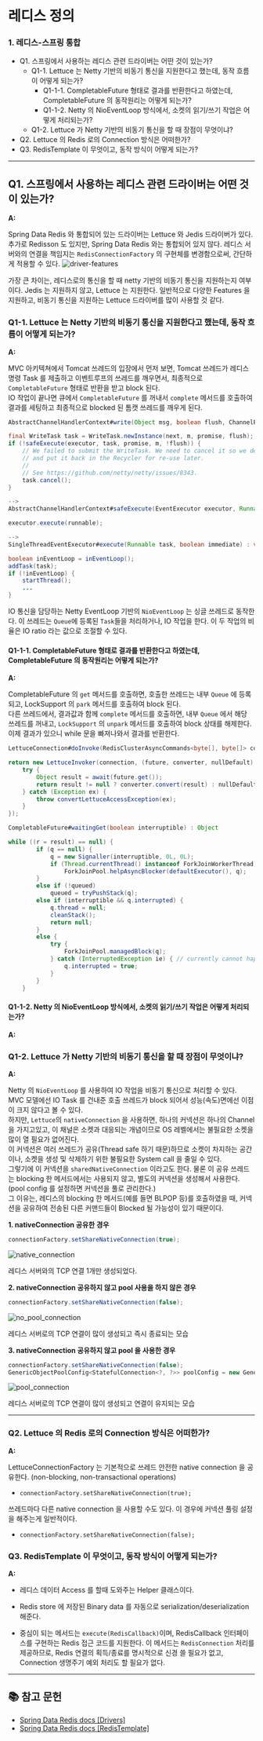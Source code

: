 # 레디스 정의

### 1. 레디스-스프링 통합

- Q1. 스프링에서 사용하는 레디스 관련 드라이버는 어떤 것이 있는가?
  - Q1-1. Lettuce 는 Netty 기반의 비동기 통신을 지원한다고 했는데, 동작 흐름이 어떻게 되는가?
    - Q1-1-1. CompletableFuture 형태로 결과를 반환한다고 하였는데, CompletableFuture 의 동작원리는 어떻게 되는가?
    - Q1-1-2. Netty 의 NioEventLoop 방식에서, 소켓의 읽기/쓰기 작업은 어떻게 처리되는가?
  - Q1-2. Lettuce 가 Netty 기반의 비동기 통신을 할 때 장점이 무엇이냐?
- Q2. Lettuce 의 Redis 로의 Connection 방식은 어떠한가?
- Q3. RedisTemplate 이 무엇이고, 동작 방식이 어떻게 되는가?

---

## Q1. 스프링에서 사용하는 레디스 관련 드라이버는 어떤 것이 있는가?

**A:**

Spring Data Redis 와 통합되어 있는 드라이버는 Lettuce 와 Jedis 드라이버가 있다.
추가로 Redisson 도 있지만, Spring Data Redis 와는 통합되어 있지 않다.
레디스 서버와의 연결을 책임지는 `RedisConnectionFactory` 의 구현체를 변경함으로써, 간단하게 적용할 수 있다.
![driver-features](/src/main/resources/_01_definition/driver_features.png)

가장 큰 차이는, 레디스로의 통신을 할 때 netty 기반의 비동기 통신을 지원하는지 여부이다.
Jedis 는 지원하지 않고, Lettuce 는 지원한다.
일반적으로 다양한 Features 을 지원하고, 비동기 통신을 지원하는 Lettuce 드라이버를 많이 사용할 것 같다.

### Q1-1. Lettuce 는 Netty 기반의 비동기 통신을 지원한다고 했는데, 동작 흐름이 어떻게 되는가? 

**A:**
 
MVC 아키텍쳐에서 Tomcat 쓰레드의 입장에서 먼저 보면, Tomcat 쓰레드가 레디스 명령 Task 를 제출하고 이벤트루프의 쓰레드를 깨우면서, 최종적으로 `CompletableFuture` 형태로 반환을 받고 block 된다.   
IO 작업이 끝나면 큐에서 `CompletableFuture` 를 꺼내서 `complete` 메서드를 호출하여 결과를 세팅하고 최종적으로 blocked 된 톰캣 쓰레드를 깨우게 된다. 

``` java
AbstractChannelHandlerContext#write(Object msg, boolean flush, ChannelPromise promise) : void

final WriteTask task = WriteTask.newInstance(next, m, promise, flush);
if (!safeExecute(executor, task, promise, m, !flush)) {
    // We failed to submit the WriteTask. We need to cancel it so we decrement the pending bytes
    // and put it back in the Recycler for re-use later.
    //
    // See https://github.com/netty/netty/issues/8343.
    task.cancel();
}

-->
AbstractChannelHandlerContext#safeExecute(EventExecutor executor, Runnable runnable, ChannelPromise promise, Object msg, boolean lazy) : boolean

executor.execute(runnable);

-->
SingleThreadEventExecutor#execute(Runnable task, boolean immediate) : void

boolean inEventLoop = inEventLoop();
addTask(task);
if (!inEventLoop) {
    startThread();
    ...
}
```

IO 통신을 담당하는 Netty EventLoop 기반의 `NioEventLoop` 는 싱글 쓰레드로 동작한다.
이 쓰레드는 `Queue`에 등록된 `Task`들을 처리하거나, IO 작업을 한다. 이 두 작업의 비율은 IO ratio 라는 값으로 조절할 수 있다.  

#### Q1-1-1. CompletableFuture 형태로 결과를 반환한다고 하였는데, CompletableFuture 의 동작원리는 어떻게 되는가?

**A:**

CompletableFuture 의 `get` 메서드를 호출하면, 호출한 쓰레드는 내부 `Queue` 에 등록되고, LockSupport 의 `park` 메서드를 호출하여 block 된다.  
다른 쓰레드에서, 결과값과 함께 `complete` 메서드를 호출하면, 내부 `Queue` 에서 해당 쓰레드를 꺼내고, `LockSupport` 의 `unpark` 메서드를 호출하여 block 상태를 해제한다.
이제 결과가 있으니 while 문을 빠져나와서 결과를 반환한다.
``` java
LettuceConnection#doInvoke(RedisClusterAsyncCommands<byte[], byte[]> connection, boolean statusCommand) : LettuceInvoker

return new LettuceInvoker(connection, (future, converter, nullDefault) -> {
	try {
		Object result = await(future.get());
		return result != null ? converter.convert(result) : nullDefault.get();
	} catch (Exception ex) {
		throw convertLettuceAccessException(ex);
	}
});
```

``` java
CompletableFuture#waitingGet(boolean interruptible) : Object

while ((r = result) == null) {
        if (q == null) {
            q = new Signaller(interruptible, 0L, 0L);
            if (Thread.currentThread() instanceof ForkJoinWorkerThread)
                ForkJoinPool.helpAsyncBlocker(defaultExecutor(), q);
        }
        else if (!queued)
            queued = tryPushStack(q);
        else if (interruptible && q.interrupted) {
            q.thread = null;
            cleanStack();
            return null;
        }
        else {
            try {
                ForkJoinPool.managedBlock(q);
            } catch (InterruptedException ie) { // currently cannot happen
                q.interrupted = true;
            }
        }
    }
```

#### Q1-1-2. Netty 의 NioEventLoop 방식에서, 소켓의 읽기/쓰기 작업은 어떻게 처리되는가?

**A:**

### Q1-2. Lettuce 가 Netty 기반의 비동기 통신을 할 때 장점이 무엇이냐?

**A:**

Netty 의 `NioEventLoop` 를 사용하여 IO 작업을 비동기 통신으로 처리할 수 있다.  
MVC 모델에선 IO Task 를 건내준 호출 쓰레드가 block 되어서 성능(속도)면에선 이점이 크지 않다고 볼 수 있다.  
하지만, `Lettuce`의 `nativeConnection` 을 사용하면, 하나의 커넥션은 하나의 Channel 을 가지고있고, 이 채널은 소켓과 대응되는 개념이므로 OS 레벨에서는 불필요한 소켓을 많이 열 필요가 없어진다.  
이 커넥션은 여러 쓰레드가 공유(Thread safe 하기 때문)하므로 소켓이 차지하는 공간이나, 소켓을 생성 및 삭제하기 위한 불필요한 System call 을 줄일 수 있다.  
그렇기에 이 커넥션을 `sharedNativeConnection` 이라고도 한다.
물론 이 공유 쓰레드는 blocking 한 메서드에서는 사용되지 않고, 별도의 커넥션을 생성해서 사용한다. (pool config 를 설정하면 커넥션을 풀로 관리한다.)  
그 이유는, 레디스의 blocking 한 메서드(예를 들면 BLPOP 등)를 호출하였을 때, 커넥션을 공유하여 전송된 다른 커맨드들이 Blocked 될 가능성이 있기 때문이다.

**1. nativeConnection 공유한 경우** 
``` java
connectionFactory.setShareNativeConnection(true);
```

![native_connection](/src/main/resources/_01_definition/lettuce_native_connection.png)

레디스 서버와의 TCP 연결 1개만 생성되었다.

**2. nativeConnection 공유하지 않고 pool 사용을 하지 않은 경우**
``` java
connectionFactory.setShareNativeConnection(false);
```

![no_pool_connection](/src/main/resources/_01_definition/lettuce_no_pool_connection.png)

레디스 서버로의 TCP 연결이 많이 생성되고 즉시 종료되는 모습

**3. nativeConnection 공유하지 않고 pool 을 사용한 경우**
``` java
connectionFactory.setShareNativeConnection(false);
GenericObjectPoolConfig<StatefulConnection<?, ?>> poolConfig = new GenericObjectPoolConfig<>();
```

![pool_connection](/src/main/resources/_01_definition/lettuce_pool_connection.png)

레디스 서버로의 TCP 연결이 많이 생성되고 연결이 유지되는 모습

---

### Q2. Lettuce 의 Redis 로의 Connection 방식은 어떠한가?

**A:**

LettuceConnectionFactory 는 기본적으로 쓰레드 안전한 native connection 을 공유한다. (non-blocking, non-transactional operations)

- `connectionFactory.setShareNativeConnection(true);`

쓰레드마다 다른 native connection 을 사용할 수도 있다. 이 경우에 커넥션 풀링 설정을 해주는게 일반적이다.

- `connectionFactory.setShareNativeConnection(false);`

### Q3. RedisTemplate 이 무엇이고, 동작 방식이 어떻게 되는가?

**A:**

- 레디스 데이터 Access 를 할때 도와주는 Helper 클래스이다.
- Redis store 에 저장된 Binary data 를 자동으로 serialization/deserialization 해준다.

- 중심이 되는 메서드는 `execute(RedisCallback)`이며, RedisCallback 인터페이스를 구현하는 Redis 접근 코드를 지원한다.
  이 메서드는 `RedisConnection` 처리를 제공하므로, Redis 연결의 획득/종료를 명시적으로 신경 쓸 필요가 없고, Connection 생명주기 예외 처리도 할 필요가 없다.



---

## 📚 참고 문헌

- [Spring Data Redis docs [Drivers]](https://docs.spring.io/spring-data/redis/reference/redis/drivers.html)
- [Spring Data Redis docs [RedisTemplate]](https://docs.spring.io/spring-data/redis/reference/redis/template.html)